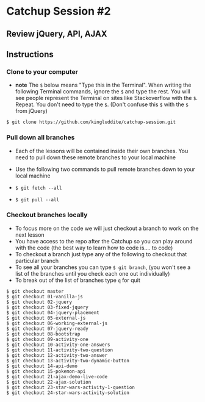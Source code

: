 # Catchup Session #2
## Review jQuery, API, AJAX

## Instructions
### Clone to your computer
* **note** The `$` below means "Type this in the Terminal". When writing the following Terminal commands, ignore the `$` and type the rest. You will see people represent the Terminal on sites like Stackoverflow with the `$`. Repeat. You don't need to type the `$`. (Don't confuse this `$` with the `$` from jQuery)

`$ git clone https://github.com/kingluddite/catchup-session.git`

### Pull down all branches
* Each of the lessons will be contained inside their own branches. You need to pull down these remote branches to your local machine
* Use the following two commands to pull remote branches down to your local machine

* `$ git fetch --all`
* `$ git pull --all`

### Checkout branches locally
* To focus more on the code we will just checkout a branch to work on the next lesson
* You have access to the repo after the Catchup so you can play around with the code (the best way to learn how to code is.... to code)
* To checkout a branch just type any of the following to checkout that particular branch
* To see all your branches you can type `$ git branch`, (you won't see a list of the branches until you check each one out individually)
* To break out of the list of branches type `q` for quit

```
$ git checkout master
$ git checkout 01-vanilla-js
$ git checkout 02-jquery
$ git checkout 03-fixed-jquery
$ git checkout 04-jquery-placement
$ git checkout 05-external-js
$ git checkout 06-working-external-js
$ git checkout 07-jquery-ready
$ git checkout 08-bootstrap
$ git checkout 09-activity-one
$ git checkout 10-activity-one-answers
$ git checkout 11-activity-two-question
$ git checkout 12-activity-two-answer
$ git checkout 13-activity-two-dynamic-button
$ git checkout 14-api-demo
$ git checkout 15-pokemon-api
$ git checkout 21-ajax-demo-live-code
$ git checkout 22-ajax-solution
$ git checkout 23-star-wars-activity-1-question
$ git checkout 24-star-wars-activity-solution
```
